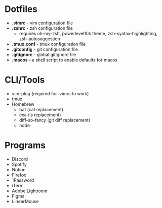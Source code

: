 # Dotfiles

* **.vimrc** - vim configuration file
* **.zshrc** - zsh configuration file
  * requires oh-my-zsh, powerlevel10k theme, zsh-syntax-highlighting, zsh-autosuggestion
* **.tmux.conf** - tmux configuration file
* **.gitconfig** - git configuration file
* **.gitignore** - global gitignore file
* **.macos** - a shell script to enable defaults for macos

# CLI/Tools

* vim-plug (required for .vimrc to work)
* tmux
* Homebrew
  * bat (cat replacement)
  * exa (ls replacement)
  * diff-so-fancy (git diff replacement)
  * node

# Programs

* Discord
* Spotify
* Notion
* Firefox
* 1Password
* iTerm
* Adobe Lightroom
* Figma
* LinearMouse
